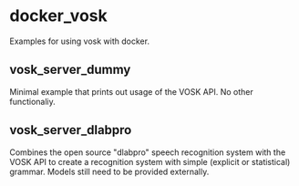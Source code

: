 # docker_vosk

Examples for using vosk with docker.

## vosk_server_dummy

Minimal example that prints out usage of the VOSK API. No other functionaliy.

## vosk_server_dlabpro

Combines the open source "dlabpro" speech recognition system with the VOSK API to
create a recognition system with simple (explicit or statistical) grammar.
Models still need to be provided externally.

